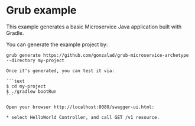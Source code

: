 Grub example
============

This example generates a basic Microservice Java application built with Gradle.

You can generate the example project by:

    grub generate https://github.com/gonzalad/grub-microservice-archetype --directory my-project

    Once it's generated, you can test it via:

    ```text
    $ cd my-project
    $ ./gradlew bootRun
    ```

    Open your browser http://localhost:8080/swagger-ui.html:

    * select HelloWorld Controller, and call GET /v1 resource.
